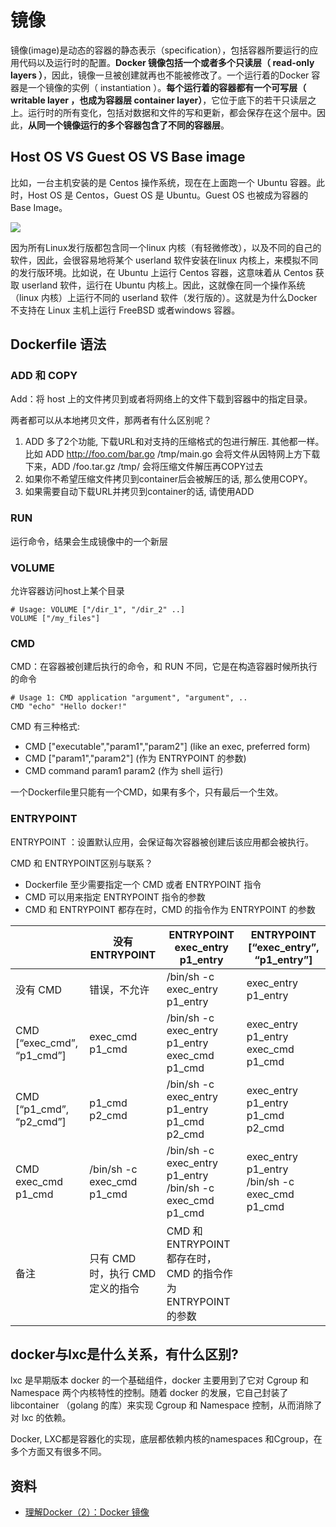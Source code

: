 # 镜像

镜像(image)是动态的容器的静态表示（specification），包括容器所要运行的应用代码以及运行时的配置。**Docker 镜像包括一个或者多个只读层（ read-only layers ）**，因此，镜像一旦被创建就再也不能被修改了。一个运行着的Docker 容器是一个镜像的实例（ instantiation ）。**每个运行着的容器都有一个可写层（ writable layer ，也成为容器层 container layer）**，它位于底下的若干只读层之上。运行时的所有变化，包括对数据和文件的写和更新，都会保存在这个层中。因此，**从同一个镜像运行的多个容器包含了不同的容器层**。

## Host OS VS Guest OS VS Base image

比如，一台主机安装的是 Centos 操作系统，现在在上面跑一个 Ubuntu 容器。此时，Host OS 是 Centos，Guest OS 是 Ubuntu。Guest OS 也被成为容器的 Base Image。

![](https://static.cyub.vip/images/202107/guest-os.png)

因为所有Linux发行版都包含同一个linux 内核（有轻微修改），以及不同的自己的软件，因此，会很容易地将某个 userland 软件安装在linux 内核上，来模拟不同的发行版环境。比如说，在 Ubuntu 上运行 Centos 容器，这意味着从 Centos 获取 userland 软件，运行在 Ubuntu 内核上。因此，这就像在同一个操作系统（linux 内核）上运行不同的 userland 软件（发行版的）。这就是为什么Docker 不支持在 Linux 主机上运行 FreeBSD 或者windows 容器。


## Dockerfile 语法

###  ADD 和 COPY

Add：将 host 上的文件拷贝到或者将网络上的文件下载到容器中的指定目录。

两者都可以从本地拷贝文件，那两者有什么区别呢？

1. ADD 多了2个功能, 下载URL和对支持的压缩格式的包进行解压.  其他都一样。比如 ADD http://foo.com/bar.go /tmp/main.go 会将文件从因特网上方下载下来，ADD /foo.tar.gz /tmp/ 会将压缩文件解压再COPY过去
2. 如果你不希望压缩文件拷贝到container后会被解压的话, 那么使用COPY。
3. 如果需要自动下载URL并拷贝到container的话, 请使用ADD

###  RUN

运行命令，结果会生成镜像中的一个新层

### VOLUME

允许容器访问host上某个目录

```
# Usage: VOLUME ["/dir_1", "/dir_2" ..]
VOLUME ["/my_files"]
```

### CMD

CMD：在容器被创建后执行的命令，和 RUN 不同，它是在构造容器时候所执行的命令

```
# Usage 1: CMD application "argument", "argument", ..
CMD "echo" "Hello docker!"
```

CMD 有三种格式:

- CMD ["executable","param1","param2"] (like an exec, preferred form)
- CMD ["param1","param2"] (作为 ENTRYPOINT 的参数)
- CMD command param1 param2 (作为 shell 运行)

一个Dockerfile里只能有一个CMD，如果有多个，只有最后一个生效。

### ENTRYPOINT

ENTRYPOINT ：设置默认应用，会保证每次容器被创建后该应用都会被执行。

CMD 和 ENTRYPOINT区别与联系？

- Dockerfile 至少需要指定一个 CMD 或者 ENTRYPOINT 指令
- CMD 可以用来指定 ENTRYPOINT 指令的参数
- CMD 和 ENTRYPOINT 都存在时，CMD 的指令作为 ENTRYPOINT 的参数

<i></i> |  没有 ENTRYPOINT  |  ENTRYPOINT exec_entry p1_entry  |  ENTRYPOINT [“exec_entry”, “p1_entry”]
--- | --- | --- | ---
没有 CMD  |  错误，不允许  |  /bin/sh -c exec_entry p1_entry  |   exec_entry p1_entry
CMD [“exec_cmd”, “p1_cmd”]  |   exec_cmd p1_cmd  |   /bin/sh -c exec_entry p1_entry exec_cmd p1_cmd  |   exec_entry p1_entry exec_cmd p1_cmd
CMD [“p1_cmd”, “p2_cmd”]  |   p1_cmd p2_cmd  |   /bin/sh -c exec_entry p1_entry p1_cmd p2_cmd  |   exec_entry p1_entry p1_cmd p2_cmd
CMD exec_cmd p1_cmd  |   /bin/sh -c exec_cmd p1_cmd  |   /bin/sh -c exec_entry p1_entry /bin/sh -c exec_cmd p1_cmd  |   exec_entry p1_entry /bin/sh -c exec_cmd p1_cmd
备注  |  只有 CMD 时，执行 CMD 定义的指令  |   CMD 和 ENTRYPOINT 都存在时，CMD 的指令作为 ENTRYPOINT 的参数



## docker与lxc是什么关系，有什么区别?

lxc 是早期版本 docker 的一个基础组件，docker 主要用到了它对 Cgroup 和 Namespace 两个内核特性的控制。随着 docker 的发展，它自己封装了 libcontainer （golang 的库）来实现 Cgroup 和 Namespace 控制，从而消除了对 lxc 的依赖。

Docker, LXC都是容器化的实现，底层都依赖内核的namespaces 和Cgroup，在多个方面又有很多不同。

## 资料

- [理解Docker（2）：Docker 镜像](https://www.cnblogs.com/sammyliu/p/5877964.html)
